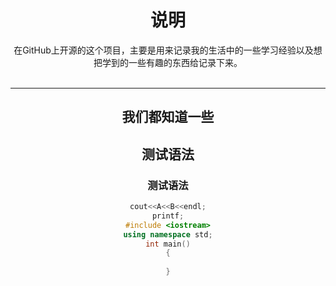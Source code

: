 # <center>说明</center>

<center>在GitHub上开源的这个项目，主要是用来记录我的生活中的一些学习经验以及想把学到的一些有趣的东西给记录下来。<center><br>
  
------ 
  
  
## 我们都知道一些
## 测试语法
### 测试语法
```cpp
cout<<A<<B<<endl;
printf;
#include <iostream>
using namespace std;
int main()
{
  
}
```
